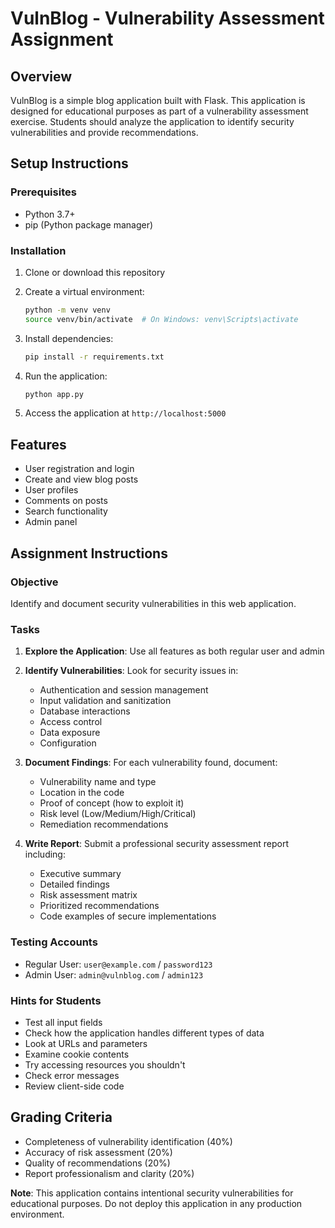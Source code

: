 # VulnBlog - Vulnerability Assessment Assignment

## Overview
VulnBlog is a simple blog application built with Flask. This application is designed for educational purposes as part of a vulnerability assessment exercise. Students should analyze the application to identify security vulnerabilities and provide recommendations.

## Setup Instructions

### Prerequisites
- Python 3.7+
- pip (Python package manager)

### Installation

1. Clone or download this repository
2. Create a virtual environment:
   ```bash
   python -m venv venv
   source venv/bin/activate  # On Windows: venv\Scripts\activate
   ```

3. Install dependencies:
   ```bash
   pip install -r requirements.txt
   ```

4. Run the application:
   ```bash
   python app.py
   ```

5. Access the application at `http://localhost:5000`

## Features
- User registration and login
- Create and view blog posts
- User profiles
- Comments on posts
- Search functionality
- Admin panel

## Assignment Instructions

### Objective
Identify and document security vulnerabilities in this web application.

### Tasks
1. **Explore the Application**: Use all features as both regular user and admin
2. **Identify Vulnerabilities**: Look for security issues in:
   - Authentication and session management
   - Input validation and sanitization
   - Database interactions
   - Access control
   - Data exposure
   - Configuration

3. **Document Findings**: For each vulnerability found, document:
   - Vulnerability name and type
   - Location in the code
   - Proof of concept (how to exploit it)
   - Risk level (Low/Medium/High/Critical)
   - Remediation recommendations

4. **Write Report**: Submit a professional security assessment report including:
   - Executive summary
   - Detailed findings
   - Risk assessment matrix
   - Prioritized recommendations
   - Code examples of secure implementations

### Testing Accounts
- Regular User: `user@example.com` / `password123`
- Admin User: `admin@vulnblog.com` / `admin123`

### Hints for Students
- Test all input fields
- Check how the application handles different types of data
- Look at URLs and parameters
- Examine cookie contents
- Try accessing resources you shouldn't
- Check error messages
- Review client-side code

## Grading Criteria
- Completeness of vulnerability identification (40%)
- Accuracy of risk assessment (20%)
- Quality of recommendations (20%)
- Report professionalism and clarity (20%)

**Note**: This application contains intentional security vulnerabilities for educational purposes. Do not deploy this application in any production environment.